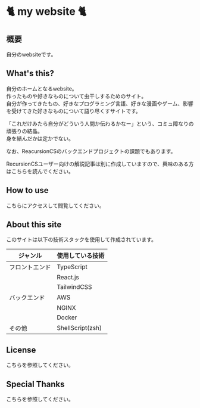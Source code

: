 # 🐈 my website 🐈  

## 概要  

自分のwebsiteです。  

## What's this?  

自分のホームとなるwebsite。    
作ったものや好きなものについて虫干しするためのサイト。  
自分が作ってきたもの、好きなプログラミング言語、好きな漫画やゲーム、影響を受けてきた好きなものについて語り尽くすサイトです。  

「これだけみたら自分がどういう人間か伝わるかなー」という、コミュ障なりの頑張りの結晶。  
身を結んだかは定かでない。  

なお、ReacursionCSのバックエンドプロジェクトの課題でもあります。  

RecursionCSユーザー向けの解説記事は別に作成していますので、興味のある方はこちらを読んでください。  

## How to use  

こちらにアクセスして閲覧してください。  

## About this site  

このサイトは以下の技術スタックを使用して作成されています。  

| ジャンル    | 使用している技術         |  
| ------- | ---------------- |  
| フロントエンド | TypeScript       |  
|         | React.js         |  
|         | TailwindCSS      |  
| バックエンド  | AWS              |  
|         | NGINX            |  
|         | Docker           |  
| その他     | ShellScript(zsh) |  

## License  

こちらを参照してください。  

## Special Thanks  

こちらを参照してください。  
